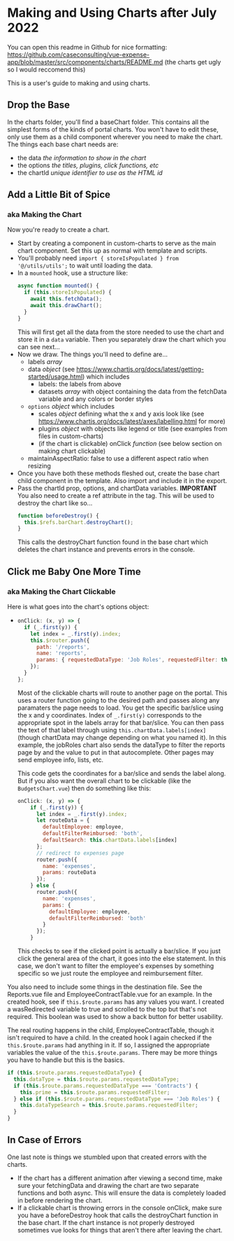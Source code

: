 # Making and Using Charts after July 2022

You can open this readme in Github for nice formatting: https://github.com/caseconsulting/vue-expense-app/blob/master/src/components/charts/README.md
(the charts get ugly so I would reccomend this)

This is a user's guide to making and using charts.

## Drop the Base

In the charts folder, you'll find a baseChart folder. This contains all the simplest forms of the kinds of portal charts. You won't have to edit these, only use them as a child component wherever you need to make the chart. The things each base chart needs are:

- the data _the information to show in the chart_
- the options _the titles, plugins, click functions, etc_
- the chartId _unique identifier to use as the HTML id_

## Add a Little Bit of Spice

### aka Making the Chart

Now you're ready to create a chart.

- Start by creating a component in custom-charts to serve as the main chart component. Set this up as normal with template and scripts.
- You'll probably need `import { storeIsPopulated } from '@/utils/utils';` to wait until loading the data.
- In a `mounted` hook, use a structure like:
  ```javascript
  async function mounted() {
    if (this.storeIsPopulated) {
      await this.fetchData();
      await this.drawChart();
    }
  }
  ```
  This will first get all the data from the store needed to use the chart and store it in a `data` variable. Then you separately draw the chart which you can see next...
- Now we draw. The things you'll need to define are...
  - labels _array_
  - data _object_ (see https://www.chartjs.org/docs/latest/getting-started/usage.html) which includes
    - labels: the labels from above
    - datasets _array_ with object containing the data from the fetchData variable and any colors or border styles
  - `options` _object_ which includes
    - scales _object_ defining what the x and y axis look like (see https://www.chartjs.org/docs/latest/axes/labelling.html for more)
    - plugins _object_ with objects like legend or title (see examples from files in custom-charts)
    - (if the chart is clickable) onClick _function_ (see below section on making chart clickable)
  - maintainAspectRatio: false to use a different aspect ratio when resizing
- Once you have both these methods fleshed out, create the base chart child component in the template. Also import and include it in the export.
- Pass the chartId prop, options, and chartData variables. **IMPORTANT** You also need to create a ref attribute in the tag. This will be used to destroy the chart like so...
  ```javascript
  function beforeDestroy() {
    this.$refs.barChart.destroyChart();
  }
  ```
  This calls the destroyChart function found in the base chart which deletes the chart instance and prevents errors in the console.

## Click me Baby One More Time

### aka Making the Chart Clickable

Here is what goes into the chart's options object:

- ```javascript
  onClick: (x, y) => {
    if (_.first(y)) {
      let index = _.first(y).index;
      this.$router.push({
        path: '/reports',
        name: 'reports',
        params: { requestedDataType: 'Job Roles', requestedFilter: this.chartData.labels[index] }
      });
    }
  };
  ```

  Most of the clickable charts will route to another page on the portal. This uses a router function going to the desired path and passes along any paramaters the page needs to load. You get the specific bar/slice using the x and y coordinates. Index of `_.first(y)` corresponds to the appropriate spot in the labels array for that bar/slice. You can then pass the text of that label through using `this.chartData.labels[index]` (though chartData may change depending on what you named it). In this example, the jobRoles chart also sends the dataType to filter the reports page by and the value to put in that autocomplete. Other pages may send employee info, lists, etc.

  This code gets the coordinates for a bar/slice and sends the label along. But if you also want the overall chart to be clickable (like the `BudgetsChart.vue`) then do something like this:

  ```javascript
  onClick: (x, y) => {
      if (_.first(y)) {
        let index = _.first(y).index;
        let routeData = {
          defaultEmployee: employee,
          defaultFilterReimbursed: 'both',
          defaultSearch: this.chartData.labels[index]
        };
        // redirect to expenses page
        router.push({
          name: 'expenses',
          params: routeData
        });
      } else {
        router.push({
          name: 'expenses',
          params: {
            defaultEmployee: employee,
            defaultFilterReimbursed: 'both'
          }
        });
      }
  ```

  This checks to see if the clicked point is actually a bar/slice. If you just click the general area of the chart, it goes into the else statement. In this case, we don't want to filter the employee's expenses by something specific so we just route the employee and reimbursement filter.

You also need to include some things in the destination file. See the Reports.vue file and EmployeeContractTable.vue for an example. In the created hook, see if `this.$route.params` has any values you want. I created a wasRedirected variable to true and scrolled to the top but that's not required. This boolean was used to show a back button for better usability.

The real routing happens in the child, EmployeeContractTable, though it isn't required to have a child. In the created hook I again checked if the `this.$route.params` had anything in it. If so, I assigned the appropriate variables the value of the `this.$route.params`. There may be more things you have to handle but this is the basics.

```javascript
if (this.$route.params.requestedDataType) {
  this.dataType = this.$route.params.requestedDataType;
  if (this.$route.params.requestedDataType === 'Contracts') {
    this.prime = this.$route.params.requestedFilter;
  } else if (this.$route.params.requestedDataType === 'Job Roles') {
    this.dataTypeSearch = this.$route.params.requestedFilter;
  }
}
```

## In Case of Errors

One last note is things we stumbled upon that created errors with the charts.

- If the chart has a different animation after viewing a second time, make sure your fetchingData and drawing the chart are two separate functions and both async. This will ensure the data is completely loaded in before rendering the chart.
- If a clickable chart is throwing errors in the console onClick, make sure you have a beforeDestroy hook that calls the destroyChart function in the base chart. If the chart instance is not properly destroyed sometimes vue looks for things that aren't there after leaving the chart.
